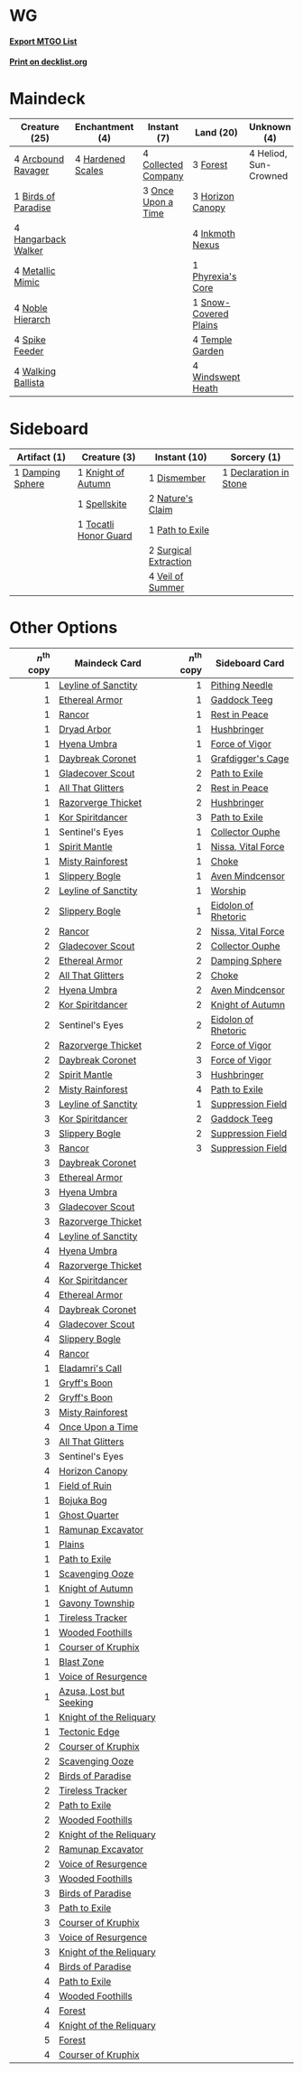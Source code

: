 # WG

#### [Export MTGO List](../collection/WG/WG.txt)
#### [Print on decklist.org](http://decklist.org/?deckmain=4%09Arcbound%20Ravager%0A1%09Birds%20of%20Paradise%0A4%09Collected%20Company%0A3%09Forest%0A4%09Hangarback%20Walker%0A4%09Hardened%20Scales%0A4%09Heliod,%20Sun-Crowned%0A3%09Horizon%20Canopy%0A4%09Inkmoth%20Nexus%0A4%09Metallic%20Mimic%0A4%09Noble%20Hierarch%0A3%09Once%20Upon%20a%20Time%0A1%09Phyrexia's%20Core%0A1%09Snow-Covered%20Plains%0A4%09Spike%20Feeder%0A4%09Temple%20Garden%0A4%09Walking%20Ballista%0A4%09Windswept%20Heath&deckside=1%09Damping%20Sphere%0A1%09Declaration%20in%20Stone%0A1%09Dismember%0A1%09Knight%20of%20Autumn%0A2%09Nature's%20Claim%0A1%09Path%20to%20Exile%0A1%09Spellskite%0A2%09Surgical%20Extraction%0A1%09Tocatli%20Honor%20Guard%0A4%09Veil%20of%20Summer)
# Maindeck

|                                        Creature (25)                                         |                                      Enchantment (4)                                       |                                         Instant (7)                                          |                                           Land (20)                                            |     Unknown (4)     |
|----------------------------------------------------------------------------------------------|--------------------------------------------------------------------------------------------|----------------------------------------------------------------------------------------------|------------------------------------------------------------------------------------------------|---------------------|
|4 [Arcbound Ravager](http://gatherer.wizards.com/Pages/Card/Details.aspx?multiverseid=50943)  |4 [Hardened Scales](http://gatherer.wizards.com/Pages/Card/Details.aspx?multiverseid=420769)|4 [Collected Company](http://gatherer.wizards.com/Pages/Card/Details.aspx?multiverseid=394519)|3 [Forest](http://gatherer.wizards.com/Pages/Card/Details.aspx?multiverseid=439860)             |4 Heliod, Sun-Crowned|
|1 [Birds of Paradise](http://gatherer.wizards.com/Pages/Card/Details.aspx?multiverseid=129906)|                                                                                            |3 [Once Upon a Time](http://gatherer.wizards.com/Pages/Card/Details.aspx?multiverseid=473131) |3 [Horizon Canopy](http://gatherer.wizards.com/Pages/Card/Details.aspx?multiverseid=409571)     |                     |
|4 [Hangarback Walker](http://gatherer.wizards.com/Pages/Card/Details.aspx?multiverseid=420600)|                                                                                            |                                                                                              |4 [Inkmoth Nexus](http://gatherer.wizards.com/Pages/Card/Details.aspx?multiverseid=213731)      |                     |
|4 [Metallic Mimic](http://gatherer.wizards.com/Pages/Card/Details.aspx?multiverseid=423831)   |                                                                                            |                                                                                              |1 [Phyrexia's Core](http://gatherer.wizards.com/Pages/Card/Details.aspx?multiverseid=389629)    |                     |
|4 [Noble Hierarch](http://gatherer.wizards.com/Pages/Card/Details.aspx?multiverseid=179434)   |                                                                                            |                                                                                              |1 [Snow-Covered Plains](http://gatherer.wizards.com/Pages/Card/Details.aspx?multiverseid=121267)|                     |
|4 [Spike Feeder](http://gatherer.wizards.com/Pages/Card/Details.aspx?multiverseid=21113)      |                                                                                            |                                                                                              |4 [Temple Garden](http://gatherer.wizards.com/Pages/Card/Details.aspx?multiverseid=405112)      |                     |
|4 [Walking Ballista](http://gatherer.wizards.com/Pages/Card/Details.aspx?multiverseid=423848) |                                                                                            |                                                                                              |4 [Windswept Heath](http://gatherer.wizards.com/Pages/Card/Details.aspx?multiverseid=405115)    |                     |


# Sideboard

|                                       Artifact (1)                                        |                                          Creature (3)                                          |                                          Instant (10)                                          |                                           Sorcery (1)                                           |
|-------------------------------------------------------------------------------------------|------------------------------------------------------------------------------------------------|------------------------------------------------------------------------------------------------|-------------------------------------------------------------------------------------------------|
|1 [Damping Sphere](http://gatherer.wizards.com/Pages/Card/Details.aspx?multiverseid=443101)|1 [Knight of Autumn](http://gatherer.wizards.com/Pages/Card/Details.aspx?multiverseid=452933)   |1 [Dismember](http://gatherer.wizards.com/Pages/Card/Details.aspx?multiverseid=382182)          |1 [Declaration in Stone](http://gatherer.wizards.com/Pages/Card/Details.aspx?multiverseid=409750)|
|                                                                                           |1 [Spellskite](http://gatherer.wizards.com/Pages/Card/Details.aspx?multiverseid=397743)         |2 [Nature's Claim](http://gatherer.wizards.com/Pages/Card/Details.aspx?multiverseid=382316)     |                                                                                                 |
|                                                                                           |1 [Tocatli Honor Guard](http://gatherer.wizards.com/Pages/Card/Details.aspx?multiverseid=435194)|1 [Path to Exile](http://gatherer.wizards.com/Pages/Card/Details.aspx?multiverseid=220511)      |                                                                                                 |
|                                                                                           |                                                                                                |2 [Surgical Extraction](http://gatherer.wizards.com/Pages/Card/Details.aspx?multiverseid=397706)|                                                                                                 |
|                                                                                           |                                                                                                |4 [Veil of Summer](http://gatherer.wizards.com/Pages/Card/Details.aspx?multiverseid=466952)     |                                                                                                 |


# Other Options

|*n*<sup>th</sup> copy|                                          Maindeck Card                                           |*n*<sup>th</sup> copy|                                        Sideboard Card                                        |
|--------------------:|--------------------------------------------------------------------------------------------------|--------------------:|----------------------------------------------------------------------------------------------|
|                    1|[Leyline of Sanctity](http://gatherer.wizards.com/Pages/Card/Details.aspx?multiverseid=204993)    |                    1|[Pithing Needle](http://gatherer.wizards.com/Pages/Card/Details.aspx?multiverseid=129526)     |
|                    1|[Ethereal Armor](http://gatherer.wizards.com/Pages/Card/Details.aspx?multiverseid=265414)         |                    1|[Gaddock Teeg](http://gatherer.wizards.com/Pages/Card/Details.aspx?multiverseid=140188)       |
|                    1|[Rancor](http://gatherer.wizards.com/Pages/Card/Details.aspx?multiverseid=442175)                 |                    1|[Rest in Peace](http://gatherer.wizards.com/Pages/Card/Details.aspx?multiverseid=442021)      |
|                    1|[Dryad Arbor](http://gatherer.wizards.com/Pages/Card/Details.aspx?multiverseid=136196)            |                    1|[Hushbringer](http://gatherer.wizards.com/Pages/Card/Details.aspx?multiverseid=472980)        |
|                    1|[Hyena Umbra](http://gatherer.wizards.com/Pages/Card/Details.aspx?multiverseid=271150)            |                    1|[Force of Vigor](http://gatherer.wizards.com/Pages/Card/Details.aspx?multiverseid=464113)     |
|                    1|[Daybreak Coronet](http://gatherer.wizards.com/Pages/Card/Details.aspx?multiverseid=130635)       |                    1|[Grafdigger's Cage](http://gatherer.wizards.com/Pages/Card/Details.aspx?multiverseid=278452)  |
|                    1|[Gladecover Scout](http://gatherer.wizards.com/Pages/Card/Details.aspx?multiverseid=220082)       |                    2|[Path to Exile](http://gatherer.wizards.com/Pages/Card/Details.aspx?multiverseid=220511)      |
|                    1|[All That Glitters](http://gatherer.wizards.com/Pages/Card/Details.aspx?multiverseid=472964)      |                    2|[Rest in Peace](http://gatherer.wizards.com/Pages/Card/Details.aspx?multiverseid=442021)      |
|                    1|[Razorverge Thicket](http://gatherer.wizards.com/Pages/Card/Details.aspx?multiverseid=209407)     |                    2|[Hushbringer](http://gatherer.wizards.com/Pages/Card/Details.aspx?multiverseid=472980)        |
|                    1|[Kor Spiritdancer](http://gatherer.wizards.com/Pages/Card/Details.aspx?multiverseid=446061)       |                    3|[Path to Exile](http://gatherer.wizards.com/Pages/Card/Details.aspx?multiverseid=220511)      |
|                    1|Sentinel's Eyes                                                                                   |                    1|[Collector Ouphe](http://gatherer.wizards.com/Pages/Card/Details.aspx?multiverseid=464107)    |
|                    1|[Spirit Mantle](http://gatherer.wizards.com/Pages/Card/Details.aspx?multiverseid=220154)          |                    1|[Nissa, Vital Force](http://gatherer.wizards.com/Pages/Card/Details.aspx?multiverseid=417736) |
|                    1|[Misty Rainforest](http://gatherer.wizards.com/Pages/Card/Details.aspx?multiverseid=405102)       |                    1|[Choke](http://gatherer.wizards.com/Pages/Card/Details.aspx?multiverseid=45431)               |
|                    1|[Slippery Bogle](http://gatherer.wizards.com/Pages/Card/Details.aspx?multiverseid=150999)         |                    1|[Aven Mindcensor](http://gatherer.wizards.com/Pages/Card/Details.aspx?multiverseid=426707)    |
|                    2|[Leyline of Sanctity](http://gatherer.wizards.com/Pages/Card/Details.aspx?multiverseid=204993)    |                    1|[Worship](http://gatherer.wizards.com/Pages/Card/Details.aspx?multiverseid=25553)             |
|                    2|[Slippery Bogle](http://gatherer.wizards.com/Pages/Card/Details.aspx?multiverseid=150999)         |                    1|[Eidolon of Rhetoric](http://gatherer.wizards.com/Pages/Card/Details.aspx?multiverseid=380409)|
|                    2|[Rancor](http://gatherer.wizards.com/Pages/Card/Details.aspx?multiverseid=442175)                 |                    2|[Nissa, Vital Force](http://gatherer.wizards.com/Pages/Card/Details.aspx?multiverseid=417736) |
|                    2|[Gladecover Scout](http://gatherer.wizards.com/Pages/Card/Details.aspx?multiverseid=220082)       |                    2|[Collector Ouphe](http://gatherer.wizards.com/Pages/Card/Details.aspx?multiverseid=464107)    |
|                    2|[Ethereal Armor](http://gatherer.wizards.com/Pages/Card/Details.aspx?multiverseid=265414)         |                    2|[Damping Sphere](http://gatherer.wizards.com/Pages/Card/Details.aspx?multiverseid=443101)     |
|                    2|[All That Glitters](http://gatherer.wizards.com/Pages/Card/Details.aspx?multiverseid=472964)      |                    2|[Choke](http://gatherer.wizards.com/Pages/Card/Details.aspx?multiverseid=45431)               |
|                    2|[Hyena Umbra](http://gatherer.wizards.com/Pages/Card/Details.aspx?multiverseid=271150)            |                    2|[Aven Mindcensor](http://gatherer.wizards.com/Pages/Card/Details.aspx?multiverseid=426707)    |
|                    2|[Kor Spiritdancer](http://gatherer.wizards.com/Pages/Card/Details.aspx?multiverseid=446061)       |                    2|[Knight of Autumn](http://gatherer.wizards.com/Pages/Card/Details.aspx?multiverseid=452933)   |
|                    2|Sentinel's Eyes                                                                                   |                    2|[Eidolon of Rhetoric](http://gatherer.wizards.com/Pages/Card/Details.aspx?multiverseid=380409)|
|                    2|[Razorverge Thicket](http://gatherer.wizards.com/Pages/Card/Details.aspx?multiverseid=209407)     |                    2|[Force of Vigor](http://gatherer.wizards.com/Pages/Card/Details.aspx?multiverseid=464113)     |
|                    2|[Daybreak Coronet](http://gatherer.wizards.com/Pages/Card/Details.aspx?multiverseid=130635)       |                    3|[Force of Vigor](http://gatherer.wizards.com/Pages/Card/Details.aspx?multiverseid=464113)     |
|                    2|[Spirit Mantle](http://gatherer.wizards.com/Pages/Card/Details.aspx?multiverseid=220154)          |                    3|[Hushbringer](http://gatherer.wizards.com/Pages/Card/Details.aspx?multiverseid=472980)        |
|                    2|[Misty Rainforest](http://gatherer.wizards.com/Pages/Card/Details.aspx?multiverseid=405102)       |                    4|[Path to Exile](http://gatherer.wizards.com/Pages/Card/Details.aspx?multiverseid=220511)      |
|                    3|[Leyline of Sanctity](http://gatherer.wizards.com/Pages/Card/Details.aspx?multiverseid=204993)    |                    1|[Suppression Field](http://gatherer.wizards.com/Pages/Card/Details.aspx?multiverseid=83617)   |
|                    3|[Kor Spiritdancer](http://gatherer.wizards.com/Pages/Card/Details.aspx?multiverseid=446061)       |                    2|[Gaddock Teeg](http://gatherer.wizards.com/Pages/Card/Details.aspx?multiverseid=140188)       |
|                    3|[Slippery Bogle](http://gatherer.wizards.com/Pages/Card/Details.aspx?multiverseid=150999)         |                    2|[Suppression Field](http://gatherer.wizards.com/Pages/Card/Details.aspx?multiverseid=83617)   |
|                    3|[Rancor](http://gatherer.wizards.com/Pages/Card/Details.aspx?multiverseid=442175)                 |                    3|[Suppression Field](http://gatherer.wizards.com/Pages/Card/Details.aspx?multiverseid=83617)   |
|                    3|[Daybreak Coronet](http://gatherer.wizards.com/Pages/Card/Details.aspx?multiverseid=130635)       |                     |                                                                                              |
|                    3|[Ethereal Armor](http://gatherer.wizards.com/Pages/Card/Details.aspx?multiverseid=265414)         |                     |                                                                                              |
|                    3|[Hyena Umbra](http://gatherer.wizards.com/Pages/Card/Details.aspx?multiverseid=271150)            |                     |                                                                                              |
|                    3|[Gladecover Scout](http://gatherer.wizards.com/Pages/Card/Details.aspx?multiverseid=220082)       |                     |                                                                                              |
|                    3|[Razorverge Thicket](http://gatherer.wizards.com/Pages/Card/Details.aspx?multiverseid=209407)     |                     |                                                                                              |
|                    4|[Leyline of Sanctity](http://gatherer.wizards.com/Pages/Card/Details.aspx?multiverseid=204993)    |                     |                                                                                              |
|                    4|[Hyena Umbra](http://gatherer.wizards.com/Pages/Card/Details.aspx?multiverseid=271150)            |                     |                                                                                              |
|                    4|[Razorverge Thicket](http://gatherer.wizards.com/Pages/Card/Details.aspx?multiverseid=209407)     |                     |                                                                                              |
|                    4|[Kor Spiritdancer](http://gatherer.wizards.com/Pages/Card/Details.aspx?multiverseid=446061)       |                     |                                                                                              |
|                    4|[Ethereal Armor](http://gatherer.wizards.com/Pages/Card/Details.aspx?multiverseid=265414)         |                     |                                                                                              |
|                    4|[Daybreak Coronet](http://gatherer.wizards.com/Pages/Card/Details.aspx?multiverseid=130635)       |                     |                                                                                              |
|                    4|[Gladecover Scout](http://gatherer.wizards.com/Pages/Card/Details.aspx?multiverseid=220082)       |                     |                                                                                              |
|                    4|[Slippery Bogle](http://gatherer.wizards.com/Pages/Card/Details.aspx?multiverseid=150999)         |                     |                                                                                              |
|                    4|[Rancor](http://gatherer.wizards.com/Pages/Card/Details.aspx?multiverseid=442175)                 |                     |                                                                                              |
|                    1|[Eladamri's Call](http://gatherer.wizards.com/Pages/Card/Details.aspx?multiverseid=442192)        |                     |                                                                                              |
|                    1|[Gryff's Boon](http://gatherer.wizards.com/Pages/Card/Details.aspx?multiverseid=409758)           |                     |                                                                                              |
|                    2|[Gryff's Boon](http://gatherer.wizards.com/Pages/Card/Details.aspx?multiverseid=409758)           |                     |                                                                                              |
|                    3|[Misty Rainforest](http://gatherer.wizards.com/Pages/Card/Details.aspx?multiverseid=405102)       |                     |                                                                                              |
|                    4|[Once Upon a Time](http://gatherer.wizards.com/Pages/Card/Details.aspx?multiverseid=473131)       |                     |                                                                                              |
|                    3|[All That Glitters](http://gatherer.wizards.com/Pages/Card/Details.aspx?multiverseid=472964)      |                     |                                                                                              |
|                    3|Sentinel's Eyes                                                                                   |                     |                                                                                              |
|                    4|[Horizon Canopy](http://gatherer.wizards.com/Pages/Card/Details.aspx?multiverseid=409571)         |                     |                                                                                              |
|                    1|[Field of Ruin](http://gatherer.wizards.com/Pages/Card/Details.aspx?multiverseid=435415)          |                     |                                                                                              |
|                    1|[Bojuka Bog](http://gatherer.wizards.com/Pages/Card/Details.aspx?multiverseid=376269)             |                     |                                                                                              |
|                    1|[Ghost Quarter](http://gatherer.wizards.com/Pages/Card/Details.aspx?multiverseid=389534)          |                     |                                                                                              |
|                    1|[Ramunap Excavator](http://gatherer.wizards.com/Pages/Card/Details.aspx?multiverseid=430818)      |                     |                                                                                              |
|                    1|[Plains](http://gatherer.wizards.com/Pages/Card/Details.aspx?multiverseid=439856)                 |                     |                                                                                              |
|                    1|[Path to Exile](http://gatherer.wizards.com/Pages/Card/Details.aspx?multiverseid=220511)          |                     |                                                                                              |
|                    1|[Scavenging Ooze](http://gatherer.wizards.com/Pages/Card/Details.aspx?multiverseid=420783)        |                     |                                                                                              |
|                    1|[Knight of Autumn](http://gatherer.wizards.com/Pages/Card/Details.aspx?multiverseid=452933)       |                     |                                                                                              |
|                    1|[Gavony Township](http://gatherer.wizards.com/Pages/Card/Details.aspx?multiverseid=233242)        |                     |                                                                                              |
|                    1|[Tireless Tracker](http://gatherer.wizards.com/Pages/Card/Details.aspx?multiverseid=409997)       |                     |                                                                                              |
|                    1|[Wooded Foothills](http://gatherer.wizards.com/Pages/Card/Details.aspx?multiverseid=405116)       |                     |                                                                                              |
|                    1|[Courser of Kruphix](http://gatherer.wizards.com/Pages/Card/Details.aspx?multiverseid=442153)     |                     |                                                                                              |
|                    1|[Blast Zone](http://gatherer.wizards.com/Pages/Card/Details.aspx?multiverseid=461171)             |                     |                                                                                              |
|                    1|[Voice of Resurgence](http://gatherer.wizards.com/Pages/Card/Details.aspx?multiverseid=368951)    |                     |                                                                                              |
|                    1|[Azusa, Lost but Seeking](http://gatherer.wizards.com/Pages/Card/Details.aspx?multiverseid=442150)|                     |                                                                                              |
|                    1|[Knight of the Reliquary](http://gatherer.wizards.com/Pages/Card/Details.aspx?multiverseid=189145)|                     |                                                                                              |
|                    1|[Tectonic Edge](http://gatherer.wizards.com/Pages/Card/Details.aspx?multiverseid=389711)          |                     |                                                                                              |
|                    2|[Courser of Kruphix](http://gatherer.wizards.com/Pages/Card/Details.aspx?multiverseid=442153)     |                     |                                                                                              |
|                    2|[Scavenging Ooze](http://gatherer.wizards.com/Pages/Card/Details.aspx?multiverseid=420783)        |                     |                                                                                              |
|                    2|[Birds of Paradise](http://gatherer.wizards.com/Pages/Card/Details.aspx?multiverseid=129906)      |                     |                                                                                              |
|                    2|[Tireless Tracker](http://gatherer.wizards.com/Pages/Card/Details.aspx?multiverseid=409997)       |                     |                                                                                              |
|                    2|[Path to Exile](http://gatherer.wizards.com/Pages/Card/Details.aspx?multiverseid=220511)          |                     |                                                                                              |
|                    2|[Wooded Foothills](http://gatherer.wizards.com/Pages/Card/Details.aspx?multiverseid=405116)       |                     |                                                                                              |
|                    2|[Knight of the Reliquary](http://gatherer.wizards.com/Pages/Card/Details.aspx?multiverseid=189145)|                     |                                                                                              |
|                    2|[Ramunap Excavator](http://gatherer.wizards.com/Pages/Card/Details.aspx?multiverseid=430818)      |                     |                                                                                              |
|                    2|[Voice of Resurgence](http://gatherer.wizards.com/Pages/Card/Details.aspx?multiverseid=368951)    |                     |                                                                                              |
|                    3|[Wooded Foothills](http://gatherer.wizards.com/Pages/Card/Details.aspx?multiverseid=405116)       |                     |                                                                                              |
|                    3|[Birds of Paradise](http://gatherer.wizards.com/Pages/Card/Details.aspx?multiverseid=129906)      |                     |                                                                                              |
|                    3|[Path to Exile](http://gatherer.wizards.com/Pages/Card/Details.aspx?multiverseid=220511)          |                     |                                                                                              |
|                    3|[Courser of Kruphix](http://gatherer.wizards.com/Pages/Card/Details.aspx?multiverseid=442153)     |                     |                                                                                              |
|                    3|[Voice of Resurgence](http://gatherer.wizards.com/Pages/Card/Details.aspx?multiverseid=368951)    |                     |                                                                                              |
|                    3|[Knight of the Reliquary](http://gatherer.wizards.com/Pages/Card/Details.aspx?multiverseid=189145)|                     |                                                                                              |
|                    4|[Birds of Paradise](http://gatherer.wizards.com/Pages/Card/Details.aspx?multiverseid=129906)      |                     |                                                                                              |
|                    4|[Path to Exile](http://gatherer.wizards.com/Pages/Card/Details.aspx?multiverseid=220511)          |                     |                                                                                              |
|                    4|[Wooded Foothills](http://gatherer.wizards.com/Pages/Card/Details.aspx?multiverseid=405116)       |                     |                                                                                              |
|                    4|[Forest](http://gatherer.wizards.com/Pages/Card/Details.aspx?multiverseid=439860)                 |                     |                                                                                              |
|                    4|[Knight of the Reliquary](http://gatherer.wizards.com/Pages/Card/Details.aspx?multiverseid=189145)|                     |                                                                                              |
|                    5|[Forest](http://gatherer.wizards.com/Pages/Card/Details.aspx?multiverseid=439860)                 |                     |                                                                                              |
|                    4|[Courser of Kruphix](http://gatherer.wizards.com/Pages/Card/Details.aspx?multiverseid=442153)     |                     |                                                                                              |

